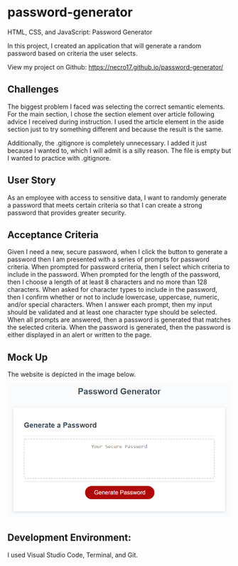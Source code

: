 # password-generator

HTML, CSS, and JavaScript: Password Generator

In this project, I created an application that will generate a random password based on criteria the user selects.

View my project on Github: https://necro17.github.io/password-generator/

## Challenges

The biggest problem I faced was selecting the correct semantic elements. For the main section, I chose the section element over article following advice I received during instruction. I used the article element in the aside section just to try something different and because the result is the same.

Additionally, the .gitignore is completely unnecessary. I added it just because I wanted to, which I will admit is a silly reason. The file is empty but I wanted to practice with .gitignore.

## User Story

As an employee with access to sensitive data, I want to randomly generate a password that meets certain criteria so that I can create a strong password that provides greater security.

## Acceptance Criteria

Given I need a new, secure password, when I click the button to generate a password then I am presented with a series of prompts for password criteria. When prompted for password criteria, then I select which criteria to include in the password. When prompted for the length of the password, then I choose a length of at least 8 characters and no more than 128 characters. When asked for character types to include in the password, then I confirm whether or not to include lowercase, uppercase, numeric, and/or special characters. When I answer each prompt, then my input should be validated and at least one character type should be selected. When all prompts are answered, then a password is generated that matches the selected criteria. When the password is generated, then the password is either displayed in an alert or written to the page.

## Mock Up
The website is depicted in the image below.

<img src="./03-javascript-homework-demo.png"></img>

## Development Environment:
I used Visual Studio Code, Terminal, and Git.